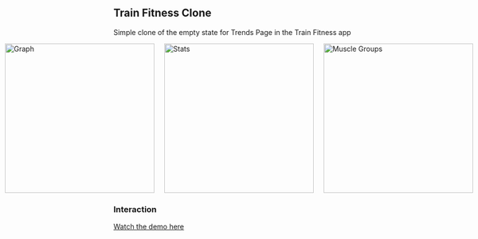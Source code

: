 <h2>Train Fitness Clone</h2>
<p>Simple clone of the empty state for Trends Page in the Train Fitness app</p>

<div style="display: flex; justify-content: center; gap: 20px; margin-bottom: 20px;">
  <img src="https://repkeeper.s3.us-east-2.amazonaws.com/Graph.png" alt="Graph" width="300"/>
  <img src="https://repkeeper.s3.us-east-2.amazonaws.com/Stats.png" alt="Stats" width="300"/>
  <img src="https://repkeeper.s3.us-east-2.amazonaws.com/MuscleGroups.png" alt="Muscle Groups" width="300"/>
</div>

<h3>Interaction</h3>
<p>
  <a href="https://www.youtube.com/shorts/y_CcvAzhtoA" target="_blank">Watch the demo here</a>
</p>
